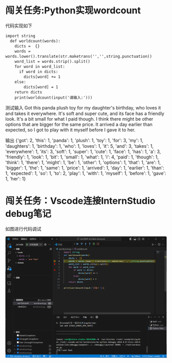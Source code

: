 # 闯关任务:Python实现wordcount
代码实现如下

    import string
      def worldcount(words):
        dicts =  {}
        words = words.lower().translate(str.maketrans('','',string.punctuation))
        word_list = words.strip().split()
        for word in word_list:
          if word in dicts:
            dicts[word] += 1
        else:
            dicts[word] = 1
        return dicts
        print(worldcount(input('请输入:')))

测试输入
    Got this panda plush toy for my daughter's birthday,
    who loves it and takes it everywhere. It's soft and
    super cute, and its face has a friendly look. It's
    a bit small for what I paid though. I think there
    might be other options that are bigger for the
    same price. It arrived a day earlier than expected,
    so I got to play with it myself before I gave it
    to her.

输出
    {'got': 2, 'this': 1, 'panda': 1, 'plush': 1, 'toy': 1, 'for': 3, 'my': 1, 'daughters': 1, 'birthday': 1, 'who': 1, 'loves': 1, 'it': 5, 'and': 3, 'takes': 1, 'everywhere': 1, 'its': 3, 'soft': 1, 'super': 1, 'cute': 1, 'face': 1, 'has': 1, 'a': 3, 'friendly': 1, 'look': 1, 'bit': 1, 'small': 1, 'what': 1, 'i': 4, 'paid': 1, 'though': 1, 'think': 1, 'there': 1, 'might': 1, 'be': 1, 'other': 1, 'options': 1, 'that': 1, 'are': 1, 'bigger': 1, 'the': 1, 'same': 1, 'price': 1, 'arrived': 1, 'day': 1, 'earlier': 1, 'than': 1, 'expected': 1, 'so': 1, 'to': 2, 'play': 1, 'with': 1, 'myself': 1, 'before': 1, 'gave': 1, 'her': 1}
    

# 闯关任务：Vscode连接InternStudio debug笔记
如图进行代码调试

![](图片/调试中.png "图片1")

